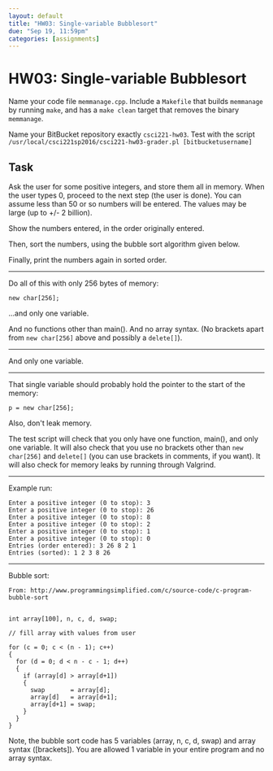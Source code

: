 ```yaml
---
layout: default
title: "HW03: Single-variable Bubblesort"
due: "Sep 19, 11:59pm"
categories: [assignments]
---
```


# HW03: Single-variable Bubblesort

Name your code file `memmanage.cpp`. Include a `Makefile` that builds `memmanage` by running `make`, and has a `make clean` target that removes the binary `memmanage`.

Name your BitBucket repository exactly `csci221-hw03`. Test with the script `/usr/local/csci221sp2016/csci221-hw03-grader.pl [bitbucketusername]`

## Task

Ask the user for some positive integers, and store them all in memory. When the user types 0, proceed to the next step (the user is done). You can assume less than 50 or so numbers will be entered. The values may be large (up to +/- 2 billion).

Show the numbers entered, in the order originally entered.

Then, sort the numbers, using the bubble sort algorithm given below.

Finally, print the numbers again in sorted order.

---

Do all of this with only 256 bytes of memory:

```
new char[256];
```

...and only one variable.

And no functions other than main(). And no array syntax. (No brackets apart from `new char[256]` above and possibly a `delete[]`).

---

And only one variable.

---

That single variable should probably hold the pointer to the start of the memory:

```
p = new char[256];
```

Also, don't leak memory.

The test script will check that you only have one function, main(), and only one variable. It will also check that you use no brackets other than `new char[256]` and `delete[]` (you can use brackets in comments, if you want). It will also check for memory leaks by running through Valgrind.

---

Example run:

```
Enter a positive integer (0 to stop): 3
Enter a positive integer (0 to stop): 26
Enter a positive integer (0 to stop): 8
Enter a positive integer (0 to stop): 2
Enter a positive integer (0 to stop): 1
Enter a positive integer (0 to stop): 0
Entries (order entered): 3 26 8 2 1
Entries (sorted): 1 2 3 8 26
```

---

Bubble sort:

```
From: http://www.programmingsimplified.com/c/source-code/c-program-bubble-sort


int array[100], n, c, d, swap;

// fill array with values from user

for (c = 0; c < (n - 1); c++)
{
  for (d = 0; d < n - c - 1; d++)
  {
    if (array[d] > array[d+1])
    {
      swap       = array[d];
      array[d]   = array[d+1];
      array[d+1] = swap;
    }
  }
}
```

Note, the bubble sort code has 5 variables (array, n, c, d, swap) and array syntax ([brackets]). You are allowed 1 variable in your entire program and no array syntax.
